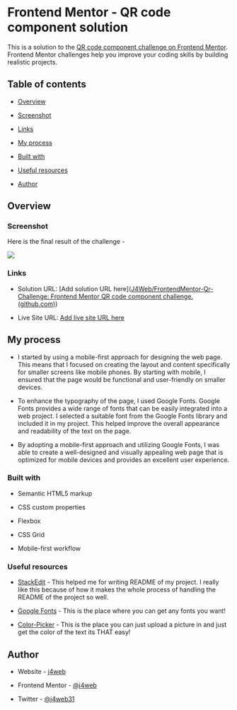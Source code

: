 # Frontend Mentor - QR code component solution

  

This is a solution to the [QR code component challenge on Frontend Mentor](https://www.frontendmentor.io/challenges/qr-code-component-iux_sIO_H). Frontend Mentor challenges help you improve your coding skills by building realistic projects.

  

## Table of contents

  

- [Overview](#overview)

- [Screenshot](#screenshot)

- [Links](#links)

- [My process](#my-process)

- [Built with](#built-with)

- [Useful resources](#useful-resources)

- [Author](#author)
  

 

## Overview

  

### Screenshot

  Here is the final result of the challenge - 


![](./images/final_qr.jpg)

  



### Links

  

- Solution URL: [Add solution URL here]([J4Web/FrontendMentor-Qr-Challenge: Frontend Mentor QR code component challenge. (github.com)](https://github.com/J4Web/FrontendMentor-Qr-Challenge))

- Live Site URL: [Add live site URL here](https://your-live-site-url.com)

  

## My process

- I started by using a mobile-first approach for designing the web page. This means that I focused on creating the layout and content specifically for smaller screens like mobile phones. By starting with mobile, I ensured that the page would be functional and user-friendly on smaller devices.

- To enhance the typography of the page, I used Google Fonts. Google Fonts provides a wide range of fonts that can be easily integrated into a web project. I selected a suitable font from the Google Fonts library and included it in my project. This helped improve the overall appearance and readability of the text on the page.

- By adopting a mobile-first approach and utilizing Google Fonts, I was able to create a well-designed and visually appealing web page that is optimized for mobile devices and provides an excellent user experience.


  

### Built with

- Semantic HTML5 markup

- CSS custom properties

- Flexbox

- CSS Grid

- Mobile-first workflow

### Useful resources

  

- [StackEdit](https://stackedit.io/app#) - This helped me for writing README of my project. I really like this because of how it makes the whole process of handling the README of the project so well.

- [Google Fonts](https://fonts.google.com/) - This is the place where you can get any fonts you want!

- [Color-Picker](https://imagecolorpicker.com/) - This is the place you can just upload a picture in and just get the color of the text its THAT easy!
  

## Author

  

- Website - [j4web](https://www.your-site.com)

- Frontend Mentor - [@j4web](https://www.frontendmentor.io/profile/yourusername)

- Twitter - [@j4web31](https://www.twitter.com/j4web31)
